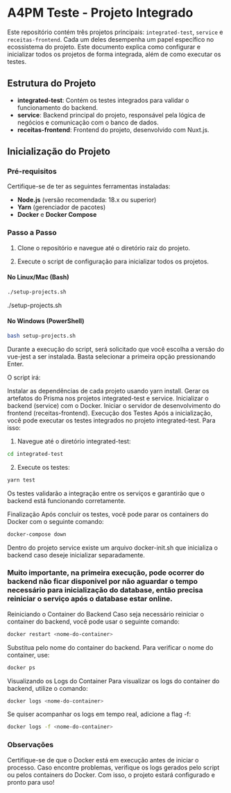 # A4PM Teste - Projeto Integrado

Este repositório contém três projetos principais: `integrated-test`, `service` e `receitas-frontend`. Cada um deles desempenha um papel específico no ecossistema do projeto. Este documento explica como configurar e inicializar todos os projetos de forma integrada, além de como executar os testes.

## Estrutura do Projeto

- **integrated-test**: Contém os testes integrados para validar o funcionamento do backend.
- **service**: Backend principal do projeto, responsável pela lógica de negócios e comunicação com o banco de dados.
- **receitas-frontend**: Frontend do projeto, desenvolvido com Nuxt.js.

## Inicialização do Projeto

### Pré-requisitos

Certifique-se de ter as seguintes ferramentas instaladas:

- **Node.js** (versão recomendada: 18.x ou superior)
- **Yarn** (gerenciador de pacotes)
- **Docker** e **Docker Compose**

### Passo a Passo

1. Clone o repositório e navegue até o diretório raiz do projeto.

2. Execute o script de configuração para inicializar todos os projetos.

#### No Linux/Mac (Bash)

```bash
./setup-projects.sh
```
./setup-projects.sh

#### No Windows (PowerShell)

```bash
bash setup-projects.sh
```

Durante a execução do script, será solicitado que você escolha a versão do vue-jest a ser instalada. Basta selecionar a primeira opção pressionando Enter.

O script irá:

Instalar as dependências de cada projeto usando yarn install.
Gerar os artefatos do Prisma nos projetos integrated-test e service.
Inicializar o backend (service) com o Docker.
Iniciar o servidor de desenvolvimento do frontend (receitas-frontend).
Execução dos Testes
Após a inicialização, você pode executar os testes integrados no projeto integrated-test. Para isso:

1. Navegue até o diretório integrated-test:
```bash
cd integrated-test
```

2. Execute os testes:
```bash
yarn test
```

Os testes validarão a integração entre os serviços e garantirão que o backend está funcionando corretamente.

Finalização
Após concluir os testes, você pode parar os containers do Docker com o seguinte comando:
```bash
docker-compose down
```


Dentro do projeto service existe um arquivo docker-init.sh que inicializa o backend caso deseje inicializar separadamente.

### Muito importante, na primeira execução, pode ocorrer do backend não ficar disponivel por não aguardar o tempo necessário para inicialização do database, então precisa reiniciar o serviço após o database estar online.

Reiniciando o Container do Backend
Caso seja necessário reiniciar o container do backend, você pode usar o seguinte comando:
```bash
docker restart <nome-do-container>
```

Substitua <nome-do-container> pelo nome do container do backend. Para verificar o nome do container, use:
```bash
docker ps
```

Visualizando os Logs do Container
Para visualizar os logs do container do backend, utilize o comando:
```bash
docker logs <nome-do-container>
```

Se quiser acompanhar os logs em tempo real, adicione a flag -f:
```bash
docker logs -f <nome-do-container>
```


### Observações
Certifique-se de que o Docker está em execução antes de iniciar o processo.
Caso encontre problemas, verifique os logs gerados pelo script ou pelos containers do Docker.
Com isso, o projeto estará configurado e pronto para uso!